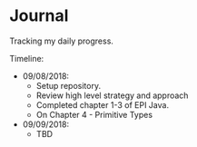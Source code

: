 # Journal #

Tracking my daily progress.

Timeline:
- 09/08/2018:
    - Setup repository. 
    - Review high level strategy and approach
    - Completed chapter 1-3 of EPI Java. 
    - On Chapter 4 - Primitive Types
- 09/09/2018:
    - TBD
        



